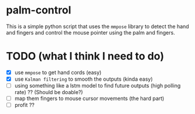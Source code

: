# palm-control

This is a simple python script that uses the `mmpose` library to detect the hand and fingers and control the mouse
pointer using the palm and fingers.

# TODO (what I think I need to do)

- [x] use `mmpose` to get hand cords (easy)
- [x] use `Kalman filtering` to smooth the outputs (kinda easy)
- [ ] using something like a lstm model to find future outputs (high polling rate) ?? (Should be doable?)
- [ ] map them fingers to mouse cursor movements (the hard part)
- [ ] profit ??